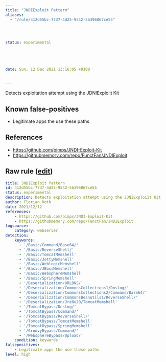 ```yaml
---
title: "JNDIExploit Pattern"
aliases:
  - "/rule/412d55bc-7737-4d25-9542-5b396867ce55"




status: experimental





date: Sun, 12 Dec 2021 13:16:05 +0100


---
```


Detects exploitation attempt using the JDNIExploiit Kit

<!--more-->


## Known false-positives

* Legitimate apps the use these paths



## References

* https://github.com/pimps/JNDI-Exploit-Kit
* https://githubmemory.com/repo/FunctFan/JNDIExploit


## Raw rule ([edit](https://github.com/SigmaHQ/sigma/edit/master/rules/web/web_jndi_exploit.yml))
```yaml
title: JNDIExploit Pattern
id: 412d55bc-7737-4d25-9542-5b396867ce55
status: experimental
description: Detects exploitation attempt using the JDNIExploiit Kit
author: Florian Roth
date: 2021/12/12
references:
    - https://github.com/pimps/JNDI-Exploit-Kit
    - https://githubmemory.com/repo/FunctFan/JNDIExploit
logsource:
    category: webserver
detection:
    keywords:
      - '/Basic/Command/Base64/'
      - '/Basic/ReverseShell/'
      - '/Basic/TomcatMemshell'
      - '/Basic/JettyMemshell'
      - '/Basic/WeblogicMemshell'
      - '/Basic/JBossMemshell'
      - '/Basic/WebsphereMemshell'
      - '/Basic/SpringMemshell'
      - '/Deserialization/URLDNS/'
      - '/Deserialization/CommonsCollections1/Dnslog/'
      - '/Deserialization/CommonsCollections2/Command/Base64/'
      - '/Deserialization/CommonsBeanutils1/ReverseShell/'
      - '/Deserialization/Jre8u20/TomcatMemshell'
      - '/TomcatBypass/Dnslog/'
      - '/TomcatBypass/Command/'
      - '/TomcatBypass/ReverseShell/'
      - '/TomcatBypass/TomcatMemshell'
      - '/TomcatBypass/SpringMemshell'
      - '/GroovyBypass/Command/'
      - '/WebsphereBypass/Upload/'
    condition: keywords
falsepositives:
    - Legitimate apps the use these paths
level: high

```
